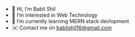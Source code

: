 - 👋 Hi, I’m Babli Shil
- 👀 I’m interested in Web Technology 
- 🌱 I’m currently learning MERN stack devlopment
- ✉️ Contact me on bablishil16@gmail.com


<!---
bablishil/bablishil is a ✨ special ✨ repository because its `README.md` (this file) appears on your GitHub profile.
You can click the Preview link to take a look at your changes.
--->
